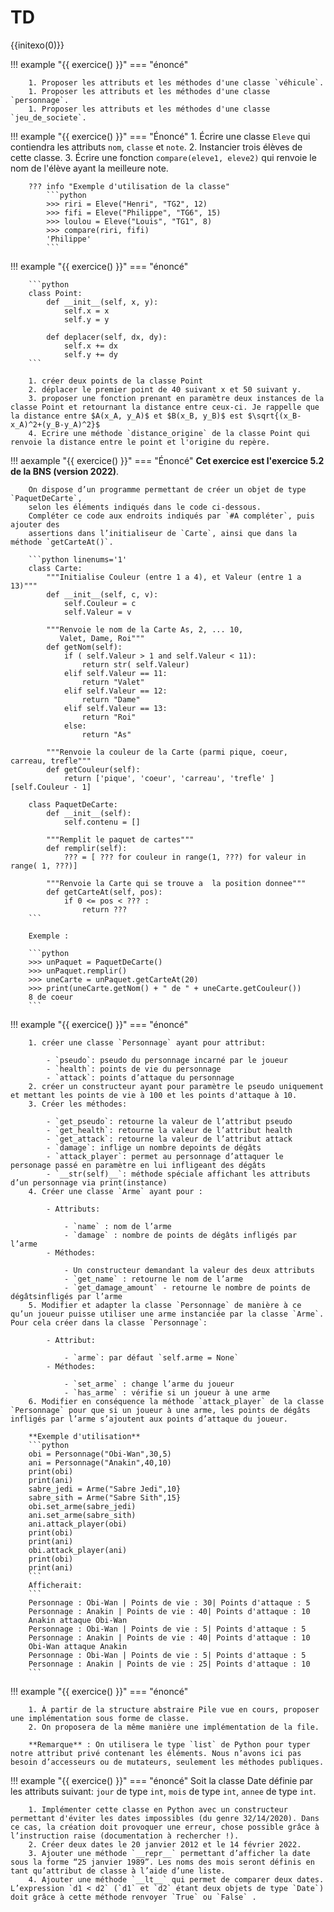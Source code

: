 # TD

{{initexo(0)}}

!!! example "{{ exercice() }}"
    === "énoncé"

        1. Proposer les attributs et les méthodes d'une classe `véhicule`.
        1. Proposer les attributs et les méthodes d'une classe `personnage`.
        1. Proposer les attributs et les méthodes d'une classe `jeu_de_societe`.

!!! example "{{ exercice() }}"
    === "Énoncé"
        1. Écrire une classe ```Eleve``` qui contiendra les attributs ```nom```, ```classe``` et ```note```.
        2. Instancier trois élèves de cette classe.
        3. Écrire une fonction ```compare(eleve1, eleve2)``` qui renvoie le nom de l'élève ayant la meilleure note.

        ??? info "Exemple d'utilisation de la classe"
            ```python
            >>> riri = Eleve("Henri", "TG2", 12)
            >>> fifi = Eleve("Philippe", "TG6", 15)
            >>> loulou = Eleve("Louis", "TG1", 8)
            >>> compare(riri, fifi)
            'Philippe'
            ```

<!--    === "Correction"

   
        ```python linenums='1'
        class Eleve:
            def __init__(self, nom, classe, note):
                self.nom = nom
                self.classe = classe
                self.note = note
                
        def compare(eleve1, eleve2):
            if eleve1.note > eleve2.note:
                return eleve1.nom
            else:
                return eleve2.nom
        ``` 
-->

!!! example "{{ exercice() }}"
    === "énoncé"

        ```python
        class Point:
            def __init__(self, x, y):
                self.x = x
                self.y = y
            
            def deplacer(self, dx, dy):
                self.x += dx
                self.y += dy
        ```

        1. créer deux points de la classe Point
        2. déplacer le premier point de 40 suivant x et 50 suivant y.
        3. proposer une fonction prenant en paramètre deux instances de la classe Point et retournant la distance entre ceux-ci. Je rappelle que la distance entre $A(x_A, y_A)$ et $B(x_B, y_B)$ est $\sqrt{(x_B-x_A)^2+(y_B-y_A)^2}$
        4. Ecrire une méthode `distance_origine` de la classe Point qui renvoie la distance entre le point et l'origine du repère.


!!! aexample "{{ exercice() }}"
    === "Énoncé"
        **Cet exercice est l'exercice 5.2 de la BNS (version 2022)**.

        On dispose d’un programme permettant de créer un objet de type `PaquetDeCarte`,
        selon les éléments indiqués dans le code ci-dessous.
        Compléter ce code aux endroits indiqués par `#A compléter`, puis ajouter des
        assertions dans l’initialiseur de `Carte`, ainsi que dans la méthode `getCarteAt()`.

        ```python linenums='1'
        class Carte:
            """Initialise Couleur (entre 1 a 4), et Valeur (entre 1 a 13)"""
            def __init__(self, c, v):
                self.Couleur = c
                self.Valeur = v

            """Renvoie le nom de la Carte As, 2, ... 10, 
               Valet, Dame, Roi"""
            def getNom(self):
                if ( self.Valeur > 1 and self.Valeur < 11):
                    return str( self.Valeur)
                elif self.Valeur == 11:
                    return "Valet"
                elif self.Valeur == 12:
                    return "Dame"
                elif self.Valeur == 13:
                    return "Roi"
                else:
                    return "As"

            """Renvoie la couleur de la Carte (parmi pique, coeur, carreau, trefle"""
            def getCouleur(self):
                return ['pique', 'coeur', 'carreau', 'trefle' ][self.Couleur - 1]

        class PaquetDeCarte:
            def __init__(self):
                self.contenu = []

            """Remplit le paquet de cartes"""
            def remplir(self):
                ??? = [ ??? for couleur in range(1, ???) for valeur in range( 1, ???)]

            """Renvoie la Carte qui se trouve a  la position donnee"""
            def getCarteAt(self, pos):
                if 0 <= pos < ??? :
                    return ???
        ```

        Exemple :

        ```python
        >>> unPaquet = PaquetDeCarte()
        >>> unPaquet.remplir()
        >>> uneCarte = unPaquet.getCarteAt(20)
        >>> print(uneCarte.getNom() + " de " + uneCarte.getCouleur())
        8 de coeur
        ```

<!-- === "Correction"
        ```python linenums='1'
        class Carte:
            """Initialise Couleur (entre 1 à 4), et Valeur (entre 1 à 13)"""
            def __init__(self, c, v):
                assert c in range(1,5)
                assert v in range(1,14)
                self.Couleur = c
                self.Valeur = v

            """Renvoie le nom de la Carte As, 2, ... 10, Valet, Dame, Roi"""
            def getNom(self):
                if (self.Valeur > 1 and self.Valeur < 11):
                    return str( self.Valeur)
                elif self.Valeur == 11:
                    return "Valet"
                elif self.Valeur == 12:
                    return "Dame"
                elif self.Valeur == 13:
                    return "Roi"
                else:
                    return "As"

            """Renvoie la couleur de la Carte (parmi pique, coeur, carreau, trefle"""
            def getCouleur(self):
                return ['pique', 'coeur', 'carreau', 'trefle'][self.Couleur - 1]

        class PaquetDeCarte:
            def __init__(self):
                self.contenu = []

            """Remplit le paquet de cartes"""
            def remplir(self):
                self.contenu = [Carte(couleur, valeur) for couleur in range(1, 5) for valeur in range(1, 14)]

            """Renvoie la Carte qui se trouve à la position donnée"""
            def getCarteAt(self, pos):
                if 0 <= pos < len(self.contenu) :
                    return self.contenu[pos]

        ``` 
-->

!!! example "{{ exercice() }}"
    === "énoncé"

        1. créer une classe `Personnage` ayant pour attribut:

            - `pseudo`: pseudo du personnage incarné par le joueur
            - `health`: points de vie du personnage
            - `attack`: points d’attaque du personnage
        2. créer un constructeur ayant pour paramètre le pseudo uniquement et mettant les points de vie à 100 et les points d'attaque à 10.
        3. Créer les méthodes:

            - `get_pseudo`: retourne la valeur de l’attribut pseudo
            - `get_health`: retourne la valeur de l’attribut health
            - `get_attack`: retourne la valeur de l’attribut attack
            - `damage`: inflige un nombre depoints de dégâts
            - `attack_player`: permet au personnage d’attaquer le personage passé en paramètre en lui infligeant des dégâts
            - `__str(self)__`: méthode spéciale affichant les attributs d’un personnage via print(instance)
        4. Créer une classe `Arme` ayant pour :

            - Attributs:

                - `name` : nom de l’arme
                - `damage` : nombre de points de dégâts infligés par l’arme
            - Méthodes:

                - Un constructeur demandant la valeur des deux attributs
                - `get_name` : retourne le nom de l’arme
                - `get_damage_amount` - retourne le nombre de points de dégâtsinfligés par l’arme
        5. Modifier et adapter la classe `Personnage` de manière à ce qu’un joueur puisse utiliser une arme instanciée par la classe `Arme`. Pour cela créer dans la classe `Personnage`:

            - Attribut:

                - `arme`: par défaut `self.arme = None`
            - Méthodes:

                - `set_arme` : change l’arme du joueur
                - `has_arme` : vérifie si un joueur à une arme
        6. Modifier en conséquence la méthode `attack_player` de la classe `Personnage` pour que si un joueur à une arme, les points de dégâts infligés par l’arme s’ajoutent aux points d’attaque du joueur.

        **Exemple d'utilisation**
        ```python
        obi = Personnage("Obi-Wan",30,5)
        ani = Personnage("Anakin",40,10)
        print(obi)
        print(ani)
        sabre_jedi = Arme("Sabre Jedi",10}
        sabre_sith = Arme("Sabre Sith",15}
        obi.set_arme(sabre_jedi)
        ani.set_arme(sabre_sith)
        ani.attack_player(obi)
        print(obi)
        print(ani)
        obi.attack_player(ani)
        print(obi)
        print(ani)
        ```
        Afficherait:
        ```
        Personnage : Obi-Wan | Points de vie : 30| Points d'attaque : 5
        Personnage : Anakin | Points de vie : 40| Points d'attaque : 10
        Anakin attaque Obi-Wan
        Personnage : Obi-Wan | Points de vie : 5| Points d'attaque : 5
        Personnage : Anakin | Points de vie : 40| Points d'attaque : 10
        Obi-Wan attaque Anakin
        Personnage : Obi-Wan | Points de vie : 5| Points d'attaque : 5
        Personnage : Anakin | Points de vie : 25| Points d'attaque : 10
        ```
   
!!! example "{{ exercice() }}"
    === "énoncé"

        1. À partir de la structure abstraire Pile vue en cours, proposer une implémentation sous forme de classe.
        2. On proposera de la même manière une implémentation de la file.

        **Remarque** : On utilisera le type `list` de Python pour typer notre attribut privé contenant les éléments. Nous n’avons ici pas besoin d’accesseurs ou de mutateurs, seulement les méthodes publiques.

!!! example "{{ exercice() }}"
    === "énoncé"
        Soit la classe Date définie par les attributs suivant: `jour` de type `int`, `mois` de type `int`, `annee` de type `int`.

        1. Implémenter cette classe en Python avec un constructeur permettant d'éviter les dates impossibles (du genre 32/14/2020). Dans ce cas, la création doit provoquer une erreur, chose possible grâce à l’instruction raise (documentation à rechercher !).
        2. Créer deux dates le 20 janvier 2012 et le 14 février 2022.
        3. Ajouter une méthode `__repr__` permettant d’afficher la date sous la forme “25 janvier 1989”. Les noms des mois seront définis en tant qu’attribut de classe à l’aide d’une liste.
        4. Ajouter une méthode `__lt__` qui permet de comparer deux dates. L’expression `d1 < d2` (`d1` et `d2` étant deux objets de type `Date`) doit grâce à cette méthode renvoyer `True` ou `False` .
